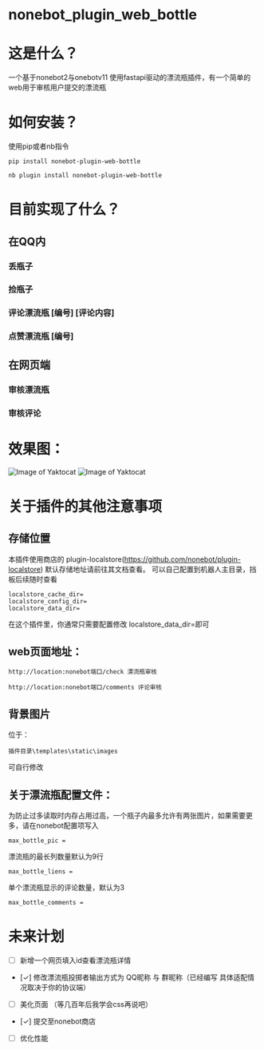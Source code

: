 # nonebot_plugin_web_bottle
# 这是什么？
一个基于nonebot2与onebotv11 使用fastapi驱动的漂流瓶插件，有一个简单的web用于审核用户提交的漂流瓶
# 如何安装？
使用pip或者nb指令
```
pip install nonebot-plugin-web-bottle

nb plugin install nonebot-plugin-web-bottle
```
# 目前实现了什么？
## 在QQ内
### 丢瓶子
### 捡瓶子
### 评论漂流瓶 [编号] [评论内容]
### 点赞漂流瓶 [编号]
## 在网页端
### 审核漂流瓶
### 审核评论
# 效果图：
![Image of Yaktocat](https://github.com/luosheng520qaq/nonebot_plugin_web_bottle/blob/master/example/bottles.png)
![Image of Yaktocat](https://github.com/luosheng520qaq/nonebot_plugin_web_bottle/blob/master/example/comments.png)
# 关于插件的其他注意事项
## 存储位置
本插件使用商店的 plugin-localstore(https://github.com/nonebot/plugin-localstore)
默认存储地址请前往其文档查看。
可以自己配置到机器人主目录，挡板后续随时查看
```
localstore_cache_dir=   
localstore_config_dir=
localstore_data_dir=
```
在这个插件里，你通常只需要配置修改 localstore_data_dir=即可
## web页面地址：
```
http://location:nonebot端口/check 漂流瓶审核

http://location:nonebot端口/comments 评论审核
```
## 背景图片
位于：
```
插件目录\templates\static\images
```
可自行修改
## 关于漂流瓶配置文件：
为防止过多读取时内存占用过高，一个瓶子内最多允许有两张图片，如果需要更多，请在nonebot配置项写入 
```
max_bottle_pic = 
```
漂流瓶的最长列数量默认为9行
```
max_bottle_liens = 
```
单个漂流瓶显示的评论数量，默认为3
```
max_bottle_comments = 
```
# 未来计划
- [ ] 新增一个网页填入id查看漂流瓶详情
- [✓] 修改漂流瓶投掷者输出方式为 QQ昵称 与 群昵称（已经编写 具体适配情况取决于你的协议端）
- [ ] 美化页面 （等几百年后我学会css再说吧）
- [✓] 提交至nonebot商店 
- [ ] 优化性能
